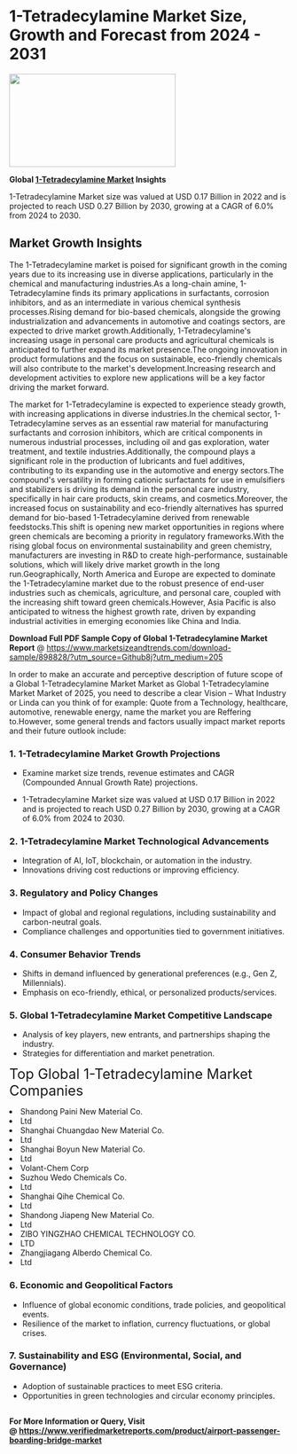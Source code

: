 <H1>1-Tetradecylamine Market Size, Growth and Forecast from 2024 - 2031</H1><img class="aligncenter size-medium wp-image-584254" src="https://thirdeyenews.in/wp-content/uploads/2024/09/Global-Market-Research-300x168.jpeg" alt="" width="300" height="168" /><p><strong>Global&nbsp;<a href="https://www.marketsizeandtrends.com/download-sample/898828/?utm_source=Github8j?utm_medium=205">1-Tetradecylamine Market</a> Insights</strong></p><p>1-Tetradecylamine Market size was valued at USD 0.17 Billion in 2022 and is projected to reach USD 0.27 Billion by 2030, growing at a CAGR of 6.0% from 2024 to 2030.</p><p><h2>Market Growth Insights</h2> <p>The 1-Tetradecylamine market is poised for significant growth in the coming years due to its increasing use in diverse applications, particularly in the chemical and manufacturing industries.As a long-chain amine, 1-Tetradecylamine finds its primary applications in surfactants, corrosion inhibitors, and as an intermediate in various chemical synthesis processes.Rising demand for bio-based chemicals, alongside the growing industrialization and advancements in automotive and coatings sectors, are expected to drive market growth.Additionally, 1-Tetradecylamine's increasing usage in personal care products and agricultural chemicals is anticipated to further expand its market presence.The ongoing innovation in product formulations and the focus on sustainable, eco-friendly chemicals will also contribute to the market's development.Increasing research and development activities to explore new applications will be a key factor driving the market forward.</p> <p>The market for 1-Tetradecylamine is expected to experience steady growth, with increasing applications in diverse industries.In the chemical sector, 1-Tetradecylamine serves as an essential raw material for manufacturing surfactants and corrosion inhibitors, which are critical components in numerous industrial processes, including oil and gas exploration, water treatment, and textile industries.Additionally, the compound plays a significant role in the production of lubricants and fuel additives, contributing to its expanding use in the automotive and energy sectors.The compound's versatility in forming cationic surfactants for use in emulsifiers and stabilizers is driving its demand in the personal care industry, specifically in hair care products, skin creams, and cosmetics.Moreover, the increased focus on sustainability and eco-friendly alternatives has spurred demand for bio-based 1-Tetradecylamine derived from renewable feedstocks.This shift is opening new market opportunities in regions where green chemicals are becoming a priority in regulatory frameworks.With the rising global focus on environmental sustainability and green chemistry, manufacturers are investing in R&D to create high-performance, sustainable solutions, which will likely drive market growth in the long run.Geographically, North America and Europe are expected to dominate the 1-Tetradecylamine market due to the robust presence of end-user industries such as chemicals, agriculture, and personal care, coupled with the increasing shift toward green chemicals.However, Asia Pacific is also anticipated to witness the highest growth rate, driven by expanding industrial activities in emerging economies like China and India.</p> <p><span class=""><strong>Download Full PDF Sample Copy of Global 1-Tetradecylamine Market Report</strong> @ <a href="https://www.marketsizeandtrends.com/download-sample/898828/?utm_source=Github8j?utm_medium=205" target="_blank">https://www.marketsizeandtrends.com/download-sample/898828/?utm_source=Github8j?utm_medium=205</a></span></p><p>In order to make an accurate and perceptive description of future scope of a Global&nbsp;1-Tetradecylamine Market Market as Global&nbsp;1-Tetradecylamine Market Market of 2025, you need to describe a clear Vision &ndash; What Industry or Linda can you think of for example: Quote from a Technology, healthcare, automotive, renewable energy, name the market you are Reffering to.However, some general trends and factors usually impact market reports and their future outlook include:</p><h3>1.&nbsp;<strong>1-Tetradecylamine Market Growth Projections</strong></h3><ul><li>Examine market size trends, revenue estimates and CAGR (Compounded Annual Growth Rate) projections.</li><li><p>1-Tetradecylamine Market size was valued at USD 0.17 Billion in 2022 and is projected to reach USD 0.27 Billion by 2030, growing at a CAGR of 6.0% from 2024 to 2030.</p></li></ul><h3>2.&nbsp;<strong>1-Tetradecylamine Market Technological Advancements</strong></h3><ul><li>Integration of AI, IoT, blockchain, or automation in the industry.</li><li>Innovations driving cost reductions or improving efficiency.</li></ul><h3>3.&nbsp;<strong>Regulatory and Policy Changes</strong></h3><ul><li>Impact of global and regional regulations, including sustainability and carbon-neutral goals.</li><li>Compliance challenges and opportunities tied to government initiatives.</li></ul><h3>4.&nbsp;<strong>Consumer Behavior Trends</strong></h3><ul><li>Shifts in demand influenced by generational preferences (e.g., Gen Z, Millennials).</li><li>Emphasis on eco-friendly, ethical, or personalized products/services.</li></ul><h3>5.&nbsp;<strong>Global 1-Tetradecylamine Market Competitive Landscape</strong></h3><ul><li>Analysis of key players, new entrants, and partnerships shaping the industry.</li><li>Strategies for differentiation and market penetration.</li></ul><p data-pm-slice="1 1 []"><span style="color: inherit; font-family: inherit; font-size: 25px;">Top Global 1-Tetradecylamine Market Companies</span></p><div class="" data-test-id=""><p><li>Shandong Paini New Material Co.</li><li> Ltd</li><li> Shanghai Chuangdao New Material Co.</li><li> Ltd</li><li> Shanghai Boyun New Material Co.</li><li> Ltd</li><li> Volant-Chem Corp</li><li> Suzhou Wedo Chemicals Co.</li><li> Ltd</li><li> Shanghai Qihe Chemical Co.</li><li>Ltd</li><li> Shandong Jiapeng New Material Co.</li><li> Ltd</li><li> ZIBO YINGZHAO CHEMICAL TECHNOLOGY CO.</li><li>LTD</li><li> Zhangjiagang Alberdo Chemical Co.</li><li> Ltd</li></p></div><h3>6.&nbsp;<strong>Economic and Geopolitical Factors</strong></h3><ul><li>Influence of global economic conditions, trade policies, and geopolitical events.</li><li>Resilience of the market to inflation, currency fluctuations, or global crises.</li></ul><h3>7.&nbsp;<strong>Sustainability and ESG (Environmental, Social, and Governance)</strong></h3><ul><li>Adoption of sustainable practices to meet ESG criteria.</li><li>Opportunities in green technologies and circular economy principles.</li></ul><h2><strong style="font-size: 14px;">For More Information or Query, Visit @&nbsp;</strong><a style="background-color: #ffffff; font-size: 14px;" href="https://www.marketsizeandtrends.com/report/1-tetradecylamine-market/" target="_blank">https://www.verifiedmarketreports.com/product/airport-passenger-boarding-bridge-market</a></h2>